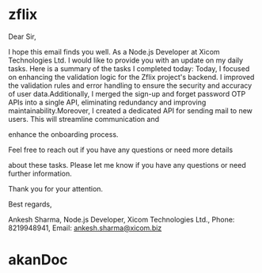 # zflix


Dear Sir,

I hope this email finds you well. As a Node.js Developer at
 Xicom Technologies Ltd.
 I would like to provide you with an update on my daily tasks.
Here is a summary of the tasks I completed today:
Today, I focused on enhancing the validation logic for the Zflix project's
 backend. I improved the validation rules and error handling to ensure
 the security and accuracy of user data.Additionally, I merged the sign-up 
and forget password OTP APIs into a single API, eliminating redundancy 
and improving maintainability.Moreover, I created a dedicated API for 
sending mail to new users. This will streamline communication and

 enhance the onboarding process. 

Feel free to reach out if you have any questions or need more details 

about these tasks.
Please let me know if you have any questions or need further information.

Thank you for your attention.

Best regards,

Ankesh Sharma,
Node.js Developer,
Xicom Technologies Ltd.,
Phone: 8219948941,
Email: ankesh.sharma@xicom.biz
# akanDoc
